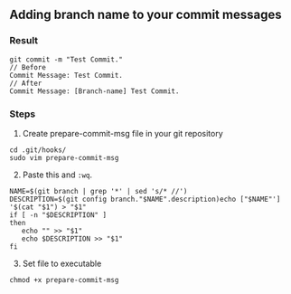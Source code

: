 ## Adding branch name to your commit messages

### Result
```
git commit -m "Test Commit."
// Before
Commit Message: Test Commit.
// After
Commit Message: [Branch-name] Test Commit.
```

### Steps
1. Create prepare-commit-msg file in your git repository
```
cd .git/hooks/
sudo vim prepare-commit-msg
```
2. Paste this and `:wq`.
```
NAME=$(git branch | grep '*' | sed 's/* //')  
DESCRIPTION=$(git config branch."$NAME".description)echo ["$NAME"'] '$(cat "$1") > "$1"  
if [ -n "$DESCRIPTION" ]  
then  
   echo "" >> "$1"  
   echo $DESCRIPTION >> "$1"  
fi
```
3. Set file to executable
```
chmod +x prepare-commit-msg
```

<!--stackedit_data:
eyJoaXN0b3J5IjpbLTEzODA4MjM3MzFdfQ==
-->